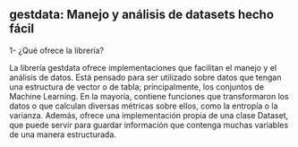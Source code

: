gestdata: Manejo y análisis de datasets hecho fácil
-----------------

1- ¿Qué ofrece la librería?

La librería gestdata ofrece implementaciones que facilitan el manejo y el análisis de datos. Está pensado para ser utilizado
sobre datos que tengan una estructura de vector o de tabla; principalmente, los conjuntos de Machine Learning. En la mayoría, 
contiene funciones que transformaron los datos o que calculan diversas métricas sobre ellos, como la entropía o la varianza.
Además, ofrece una implementación propia de una clase Dataset, que puede servir para guardar información que contenga 
muchas variables de una manera estructurada. 
